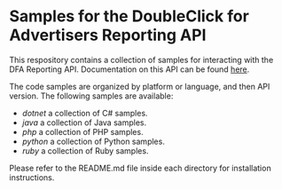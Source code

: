 Samples for the DoubleClick for Advertisers Reporting API
=========================================================
This respository contains a collection of samples for interacting with the DFA Reporting API. Documentation on this API can be found [here](https://developers.google.com/doubleclick-advertisers/reporting/).

The code samples are organized by platform or language, and then API version. The following samples are available:

* *dotnet* a collection of C# samples.
* *java* a collection of Java samples.
* *php* a collection of PHP samples.
* *python* a collection of Python samples.
* *ruby* a collection of Ruby samples.

Please refer to the README.md file inside each directory for installation instructions.
